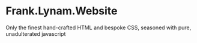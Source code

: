 # Frank.Lynam.Website
Only the finest hand-crafted HTML and bespoke CSS, seasoned with pure, unadulterated javascript
